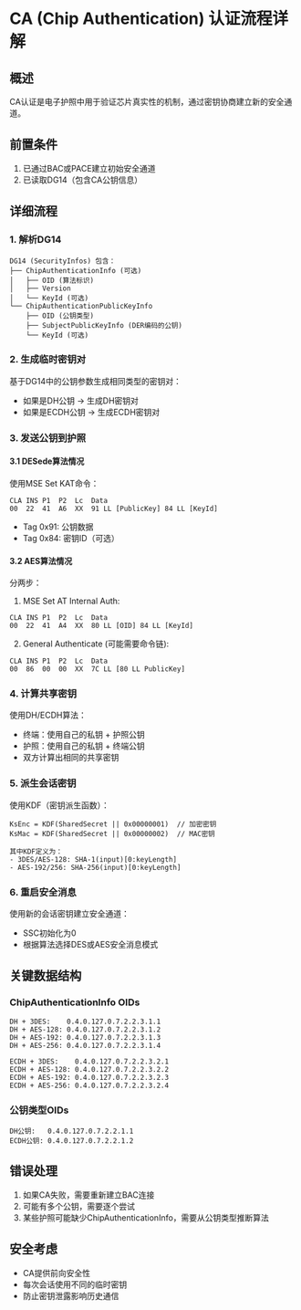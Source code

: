 # CA (Chip Authentication) 认证流程详解

## 概述
CA认证是电子护照中用于验证芯片真实性的机制，通过密钥协商建立新的安全通道。

## 前置条件
1. 已通过BAC或PACE建立初始安全通道
2. 已读取DG14（包含CA公钥信息）

## 详细流程

### 1. 解析DG14
```
DG14 (SecurityInfos) 包含：
├── ChipAuthenticationInfo (可选)
│   ├── OID (算法标识)
│   ├── Version
│   └── KeyId (可选)
└── ChipAuthenticationPublicKeyInfo
    ├── OID (公钥类型)
    ├── SubjectPublicKeyInfo (DER编码的公钥)
    └── KeyId (可选)
```

### 2. 生成临时密钥对
基于DG14中的公钥参数生成相同类型的密钥对：
- 如果是DH公钥 → 生成DH密钥对
- 如果是ECDH公钥 → 生成ECDH密钥对

### 3. 发送公钥到护照

#### 3.1 DESede算法情况
使用MSE Set KAT命令：
```
CLA INS P1  P2  Lc  Data
00  22  41  A6  XX  91 LL [PublicKey] 84 LL [KeyId]
```
- Tag 0x91: 公钥数据
- Tag 0x84: 密钥ID（可选）

#### 3.2 AES算法情况
分两步：
1. MSE Set AT Internal Auth:
```
CLA INS P1  P2  Lc  Data
00  22  41  A4  XX  80 LL [OID] 84 LL [KeyId]
```

2. General Authenticate (可能需要命令链):
```
CLA INS P1  P2  Lc  Data
00  86  00  00  XX  7C LL [80 LL PublicKey]
```

### 4. 计算共享密钥
使用DH/ECDH算法：
- 终端：使用自己的私钥 + 护照公钥
- 护照：使用自己的私钥 + 终端公钥
- 双方计算出相同的共享密钥

### 5. 派生会话密钥
使用KDF（密钥派生函数）：
```
KsEnc = KDF(SharedSecret || 0x00000001)  // 加密密钥
KsMac = KDF(SharedSecret || 0x00000002)  // MAC密钥

其中KDF定义为：
- 3DES/AES-128: SHA-1(input)[0:keyLength]
- AES-192/256: SHA-256(input)[0:keyLength]
```

### 6. 重启安全消息
使用新的会话密钥建立安全通道：
- SSC初始化为0
- 根据算法选择DES或AES安全消息模式

## 关键数据结构

### ChipAuthenticationInfo OIDs
```
DH + 3DES:    0.4.0.127.0.7.2.2.3.1.1
DH + AES-128: 0.4.0.127.0.7.2.2.3.1.2
DH + AES-192: 0.4.0.127.0.7.2.2.3.1.3
DH + AES-256: 0.4.0.127.0.7.2.2.3.1.4

ECDH + 3DES:    0.4.0.127.0.7.2.2.3.2.1
ECDH + AES-128: 0.4.0.127.0.7.2.2.3.2.2
ECDH + AES-192: 0.4.0.127.0.7.2.2.3.2.3
ECDH + AES-256: 0.4.0.127.0.7.2.2.3.2.4
```

### 公钥类型OIDs
```
DH公钥:   0.4.0.127.0.7.2.2.1.1
ECDH公钥: 0.4.0.127.0.7.2.2.1.2
```

## 错误处理
1. 如果CA失败，需要重新建立BAC连接
2. 可能有多个公钥，需要逐个尝试
3. 某些护照可能缺少ChipAuthenticationInfo，需要从公钥类型推断算法

## 安全考虑
- CA提供前向安全性
- 每次会话使用不同的临时密钥
- 防止密钥泄露影响历史通信
